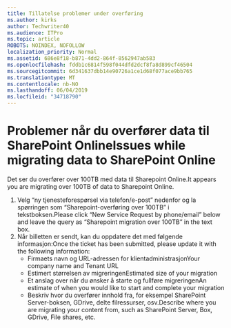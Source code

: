 ```yaml
---
title: Tillatelse problemer under overføring
ms.author: kirks
author: Techwriter40
ms.audience: ITPro
ms.topic: article
ROBOTS: NOINDEX, NOFOLLOW
localization_priority: Normal
ms.assetid: 686e8f18-b871-4dd2-864f-8562947ab583
ms.openlocfilehash: fddb1c6814f598f044dfd2dcf8fa8d899cf46504
ms.sourcegitcommit: 6d341637dbb14e90726a1ce1d68f077ace9bb765
ms.translationtype: MT
ms.contentlocale: nb-NO
ms.lasthandoff: 06/04/2019
ms.locfileid: "34718790"
---
```

# <a name="issues-while-migrating-data-to-sharepoint-online"></a><span data-ttu-id="820a0-102">Problemer når du overfører data til SharePoint Online</span><span class="sxs-lookup"><span data-stu-id="820a0-102">Issues while migrating data to SharePoint Online</span></span>

<p><span data-ttu-id="820a0-103">Det ser du overfører over 100TB med data til Sharepoint Online.</span><span class="sxs-lookup"><span data-stu-id="820a0-103">It appears you are migrating over 100TB of data to Sharepoint Online.</span></span></p> <ol> <li><span data-ttu-id="820a0-104">Velg &ldquo;ny tjenesteforespørsel via telefon/e-post&rdquo; nedenfor og la spørringen som &ldquo;Sharepoint-overføring over 100TB&rdquo; i tekstboksen.</span><span class="sxs-lookup"><span data-stu-id="820a0-104">Please click &ldquo;New Service Request by phone/email&rdquo; below and leave the query as &ldquo;Sharepoint migration over 100TB&rdquo; in the text box.</span></span></li> <li><span data-ttu-id="820a0-105">Når billetten er sendt, kan du oppdatere det med følgende informasjon:</span><span class="sxs-lookup"><span data-stu-id="820a0-105">Once the ticket has been submitted, please update it with the following information:</span></span> <ul> <li><span data-ttu-id="820a0-106">Firmaets navn og URL-adressen for klientadministrasjon</span><span class="sxs-lookup"><span data-stu-id="820a0-106">Your company name and Tenant URL</span></span></li> <li><span data-ttu-id="820a0-107">Estimert størrelsen av migreringen</span><span class="sxs-lookup"><span data-stu-id="820a0-107">Estimated size of your migration</span></span></li> <li><span data-ttu-id="820a0-108">Et anslag over når du ønsker å starte og fullføre migreringen</span><span class="sxs-lookup"><span data-stu-id="820a0-108">An estimate of when you would like to start and complete your migration</span></span></li> <li><span data-ttu-id="820a0-109">Beskriv hvor du overfører innhold fra, for eksempel SharePoint Server-boksen, GDrive, delte filressurser, osv.</span><span class="sxs-lookup"><span data-stu-id="820a0-109">Describe where you are migrating your content from, such as SharePoint Server, Box, GDrive, File shares, etc.</span></span></li> </ul> </li> </ol>


  

